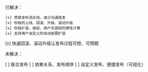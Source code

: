 已解决：

    [x] 贯穿发布流水线，减少沟通成本
    [x] 秒级的上线、回滚、升级、滚动升级
    [x] 秒级扩容、缩容，用户无感知的弹性计算
    [x] 支持用户自定义的自动按需扩容
[x] 快速回滚、滚动升级让发布过程可控、可预期

未解决：

[ ] 联合发布
[ ] 依赖关系、发布顺序
[ ] 自定义发布、便捷发布（可视化）
